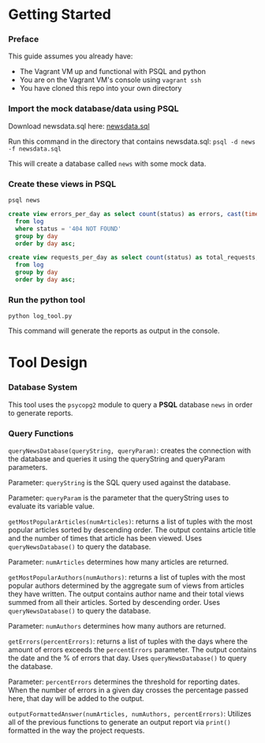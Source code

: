 # Getting Started


### Preface

This guide assumes you already have:

- The Vagrant VM up and functional with PSQL and python
- You are on the Vagrant VM's console using `vagrant ssh`
- You have cloned this repo into your own directory

### Import the mock database/data using PSQL

Download newsdata.sql here: [newsdata.sql](https://d17h27t6h515a5.cloudfront.net/topher/2016/August/57b5f748_newsdata/newsdata.zip)

Run this command in the directory that contains newsdata.sql: `psql -d news -f newsdata.sql` 

This will create a database called `news` with some mock data.


### Create these views in PSQL

```
psql news
```

```sql
create view errors_per_day as select count(status) as errors, cast(time as date) as day
  from log
  where status = '404 NOT FOUND'
  group by day
  order by day asc;
```

```sql
create view requests_per_day as select count(status) as total_requests, cast(time as date) as day
  from log
  group by day
  order by day asc;
```

### Run the python tool

`python log_tool.py`

This command will generate the reports as output in the console.




# Tool Design

### Database System

This tool uses the `psycopg2` module to query a **PSQL** database `news` in order to generate reports.

### Query Functions

 `queryNewsDatabase(queryString, queryParam)`: creates the connection with the database and queries it using the queryString and queryParam parameters. 

 Parameter: `queryString` is the SQL query used against the database.

 Parameter: `queryParam` is the parameter that the queryString uses to evaluate its variable value.
 
 `getMostPopularArticles(numArticles)`: returns a list of tuples with the most popular articles sorted by descending order. The output contains article title and the number of times that article has been viewed. Uses `queryNewsDatabase()` to query the database.
 
 Parameter: `numArticles` determines how many articles are returned.
 
 `getMostPopularAuthors(numAuthors)`: returns a list of tuples with the most popular authors determined by the aggregate sum of views from articles they have written. The output contains author name and their total views summed from all their articles. Sorted by descending order. Uses `queryNewsDatabase()` to query the database.
 
 Parameter: `numAuthors` determines how many authors are returned.
 
 `getErrors(percentErrors)`: returns a list of tuples with the days where the amount of errors exceeds the `percentErrors` parameter. The output contains the date and the % of errors that day. Uses `queryNewsDatabase()` to query the database.
 
 Parameter: `percentErrors` determines the threshold for reporting dates. When the number of errors in a given day crosses the percentage passed here, that day will be added to the output.
 
 `outputFormattedAnswer(numArticles, numAuthors, percentErrors)`: Utilizes all of the previous functions to generate an output report via `print()` formatted in the way the project requests.
